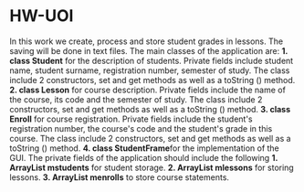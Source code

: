 # HW-UOI
In this work we create, process and store student grades in lessons. 
The saving will be done in text files. 
The main classes of the application are:
**1. class Student** for the description of students. Private fields include student name, student surname, registration number, semester of study. The
class include 2 constructors, set and get methods as well as a toString () method.
**2. class Lesson** for course description. Private fields include the name of the course, its code and the semester of study. The
class include 2 constructors, set and get methods as well as a toString () method.
**3. class Enroll** for course registration. Private fields include the student's registration number, the course's code and the student's grade
in this course. The class include 2 constructors, set and get methods as well as a toString () method.
**4. class StudentFrame**for the implementation of the GUI. The private fields of the application should include the following
**1. ArrayList <Student> mstudents** for student storage.
**2. ArrayList <Lesson> mlessons** for storing lessons.
**3. ArrayList <Enroll> menrolls** to store course statements.
